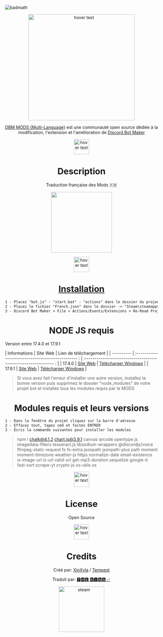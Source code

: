 ![badmath](https://img.shields.io/github/languages/top/lernantino/badmath)

<p align="center">
  <img src="https://cdn.discordapp.com/attachments/1042197137598976111/1091765843450413167/French-DBM.png" width="350" title="hover text">
</p>

<p align="center">
<a href="https://discord.gg/yHqbaga6Nb" rel="nofollow">DBM MODS {Multi-Language}</a> est une communauté open source dédiée à la modification, l'extension et l'amélioration de <a href="https://store.steampowered.com/app/682130/Discord_Bot_Maker" rel="nofollow">Discord Bot Maker</a>
</p>

<p align="center">
  <img src="https://cdn.discordapp.com/attachments/1042197137598976111/1092031705453436928/blank.png" width="50" title="hover text">
</p>

<h1 align="center">Description</h1>

<p align="center">Traduction française des Mods 🇫🇷</p>

<p align="center">
  <a href="https://github.com/TheKingOfCampers/DBM-Mods-French/archive/refs/heads/main.zip"</a>
  <img src="https://cdn.discordapp.com/attachments/1042197137598976111/1092091889970319511/Download-Button.png" width="200">
</p>

<p align="center">
  <img src="https://cdn.discordapp.com/attachments/1042197137598976111/1092031705453436928/blank.png" width="50" title="hover text">
</p>

<h1 align="center">Installation</h1>

```md
1 - Placez "bot.js" - "start.bat" - "actions" dans le dossier du project [TON BOT]
2 - Placez le fichier "French.json" dans le dossier -> "Steam\steamapps\common\Discord Bot Maker\translations"
3 - Discord Bot Maker > File > Actions/Events/Extensions > Re-Read Project Mods
```
<h1 align="center">NODE JS requis</h1>

Version entre 17.4.0 et 17.9.1

| Informations | Site Web | Lien de téléchargement |
| ---------- | :------------------------------------------------ : | :-------------------------------------------------------------- : |
| 17.4.0 | [Site Web](https://nodejs.org/dist/v17.4.0/) | [Télécharger Windows](https://nodejs.org/dist/v17.4.0/node-v17.4.0-x64.msi) |
| 17.9.1 | [Site Web](https://nodejs.org/dist/v17.9.1/) | [Télécharger Windows](https://nodejs.org/dist/v17.9.1/node-v17.9.1-x64.msi) |

> Si vous avez fait l'erreur d'installer une autre version, installez la bonne version puis supprimez le dossier "node_modules" de votre projet bot et installez tous les modules requis par le MODS


<h1 align="center">Modules requis et leurs versions</h1>

```md
1 - Dans la fenêtre du projet cliquez sur la barre d'adresse
2 - Effacez tout, tapez cmd et faites ENTRER
3 - Écris la commande suivantes pour installer les modules
```
> npm i chalk@4.1.2 chart.js@3.9.1 canvas qrcode opentype.js imagedata-filters tesseract.js libsodium-wrappers @discordjs/voice ffmpeg-static request fs fs-extra jsonpath jsonpath-plus path moment moment-timezone weather-js https normalize-date email-existence is-image-url is-url valid-url get-mp3-duration sequelize google-it fast-sort scrape-yt crypto-js os-utils os

<p align="center">
  <img src="https://cdn.discordapp.com/attachments/1042197137598976111/1092031705453436928/blank.png" width="50" title="hover text">
</p>

<h1 align="center">License</h1>
<p align="center">Open Source</p>

<p align="center">
  <img src="https://cdn.discordapp.com/attachments/1042197137598976111/1092031705453436928/blank.png" width="50" title="hover text">
</p>

<h1 align="center">Credits</h1>
<p align="center">
  Créé par: <a href="https://discord.com/users/172782058396057602" rel="nofollow">XinXyla</a> / <a href="https://discord.com/users/321400509326032897" rel="nofollow">Tempest</a>
  </p>
<p align="center">Traduit par: <a href="https://discord.com/users/1042087216979116032" rel="nofollow">🆃🅷🅴 🅺🅸🅽🅶 ✅</a>
  </p>
<p align="center">
  <a href="https://discord.gg/yHqbaga6Nb" target="_blank" rel="noreferrer"> <img src="https://cdn.discordapp.com/attachments/1042197137598976111/1092019949985337484/discord-loop.gif" alt="steam" width="150" height="150"/>
  </p>
